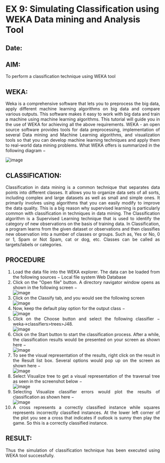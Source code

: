 # EX 9: Simulating Classification using WEKA Data mining and Analysis Tool
## Date: 
## AIM:
To perform a classification technique using WEKA tool
## WEKA:
<div align="justify">
Weka is a comprehensive software that lets you to preprocess the big data, apply different machine learning algorithms on big data and compare various outputs. This software makes it easy to work with big data and train a machine using machine learning algorithms. This tutorial will guide you in the use of WEKA for achieving all the above requirements.
WEKA - an open source software provides tools for data preprocessing, implementation of several Data mining and Machine Learning algorithms, and visualization tools so that you can develop machine learning techniques and apply them to real-world data mining problems. What WEKA offers is summarized in the following diagram −

  ![image](https://github.com/dineshgl/EX-9-Simulating-Classification-using-WEKA-Tool/assets/143793356/c3702dff-f72d-4ba1-9cca-eb444358ab21)

## CLASSIFICATION:
<div align="justify">
Classification in data mining is a common technique that separates data points into different classes. It allows you to organize data sets of all sorts, including complex and large datasets as well as small and simple ones. It primarily involves using algorithms that you can easily modify to improve the data quality. This is a big reason why supervised learning is particularly common with classification in techniques in data mining. The Classification algorithm is a Supervised Learning technique that is used to identify the category of new observations on the basis of training data. In Classification, a program learns from the given dataset or observations and then classifies new observation into a number of classes or groups. Such as, Yes or No, 0 or 1, Spam or Not Spam, cat or dog, etc. Classes can be called as targets/labels or categories.<br>
  
## PROCEDURE
1. Load the data file into the WEKA explorer. The data can be loaded from the following sources −
   Local file system
   Web
   Database
2. Click on the "Open file" button. A directory navigator window opens as shown in the following screen − <br>
   ![image](/exp9_DBMS-1.png)
3. Click on the Classify tab, and you would see the following screen <br>
   ![image](/exp9_DBMS-2.png)
4. Now, keep the default play option for the output class −<br>
   ![image](/exp9_DBMS-3.png)
5. Click on the Choose button and select the following classifier − weka→classifiers>trees>J48. <br>
   ![image](/exp9_DBMS-4.png)
6. Click on the Start button to start the classification process. After a while, the classification results would be presented on your screen as shown here −<br>
   ![image](/exp9_DBMS-5.png)
7. To see the visual representation of the results, right click on the result in the Result list box. Several options would pop up on the screen as shown here −<br>
   ![image](/exp9_DBMS-6.png)
8. Select Visualize tree to get a visual representation of the traversal tree as seen in the screenshot below −<br>
   ![image](/exp9_DBMS-7.png)
9. Selecting Visualize classifier errors would plot the results of classification as shown here −<br>
   ![image](/exp9_DBMS-8.png)
10. A cross represents a correctly classified instance while squares represents incorrectly classified instances. At the lower left corner of the plot you see a cross that indicates if outlook is sunny then play the game. So this is a correctly classified instance.<br>

## RESULT:
Thus the simulation of classification technique has been executed using WEKA tool successfully.








